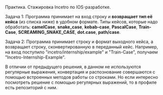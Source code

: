 Практика. Стажировка Incetro по IOS-разработке.

Задача 1: Программа принимает на вход строку и **возвращает тип её кейса** (из списка ниже) в удобном формате.
Типы кейсов, которые надо обработать: **camelCase**, **snake_case**, **kebab-case**, **PascalCase**, **Train-Case**, **SCREAMING_SNAKE_CASE**, **dot.case**, **path/case**.

Задача 2: Программа принимает строку и формат выходного кейса, а возвращает строку, сконвертированную в переданный кейс. Например, на вход поступило "incetro/internship/example" и "Train-Case", получаем "Incetro-Internship-Example".

В отличии от предыдущего решения, в данном не используются регулярные выражения, конвертация и распознование совершаются с помощью встроенных методов работы со строками. Но если интересно посмотреть решение с помощью регулярных выражений, то в профиле есть репозиторий с ним.
